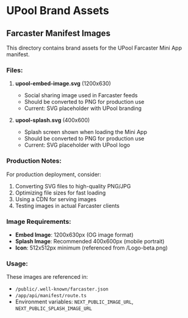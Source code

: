 # UPool Brand Assets

## Farcaster Manifest Images

This directory contains brand assets for the UPool Farcaster Mini App manifest.

### Files:

1. **upool-embed-image.svg** (1200x630)
   - Social sharing image used in Farcaster feeds
   - Should be converted to PNG for production use
   - Current: SVG placeholder with UPool branding

2. **upool-splash.svg** (400x600)
   - Splash screen shown when loading the Mini App
   - Should be converted to PNG for production use  
   - Current: SVG placeholder with UPool logo

### Production Notes:

For production deployment, consider:
1. Converting SVG files to high-quality PNG/JPG
2. Optimizing file sizes for fast loading
3. Using a CDN for serving images
4. Testing images in actual Farcaster clients

### Image Requirements:

- **Embed Image**: 1200x630px (OG image format)
- **Splash Image**: Recommended 400x600px (mobile portrait)
- **Icon**: 512x512px minimum (referenced from /Logo-beta.png)

### Usage:

These images are referenced in:
- `/public/.well-known/farcaster.json`
- `/app/api/manifest/route.ts`
- Environment variables: `NEXT_PUBLIC_IMAGE_URL`, `NEXT_PUBLIC_SPLASH_IMAGE_URL`